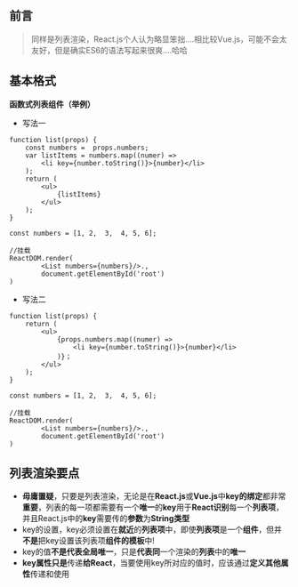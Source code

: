 ## 前言
>同样是列表渲染，React.js个人认为略显笨拙....相比较Vue.js，可能不会太友好，但是确实ES6的语法写起来很爽....哈哈
## 基本格式
**函数式列表组件（举例）**
- 写法一
```
function list(props) {
	const numbers =  props.numbers;
	var listItems = numbers.map((numer) => 
		<li key={number.toString()}>{number}</li>
	);
	return (
		<ul>
			{listItems}
		</ul>
	);
}

const numbers = [1, 2,  3,  4, 5, 6];

//挂载
ReactDOM.render(
		<List numbers={numbers}/>.,
		document.getElementById('root')
)
```
- 写法二

```
function list(props) {
	return (
		<ul>
			{props.numbers.map((numer) => 
				<li key={number.toString()}>{number}</li>
	        )}；
		</ul>
	);
}

const numbers = [1, 2,  3,  4, 5, 6];

//挂载
ReactDOM.render(
		<List numbers={numbers}/>.,
		document.getElementById('root')
)
```
## 列表渲染要点
- **毋庸置疑**，只要是列表渲染，无论是在**React.js**或**Vue.js**中**key的绑定**都非常**重要**，列表的每一项都需要有一个**唯一**的**key**用于**React识别**每一个**列表项**，并且React.js中的**key**需要传的**参数**为**String类型**
- key的设置，key必须设置在**就近**的**列表项**中，即使**列表项**是一个**组件**，但并**不是**把key设置该列表项**组件的模板**中!
- key的值**不是代表全局唯一**，只是**代表同**一个渲染的**列表**中的**唯一**
- **key属性只是**传递**给React**，当要使用key所对应的值时，应该通过**定义其他属性**传递和使用